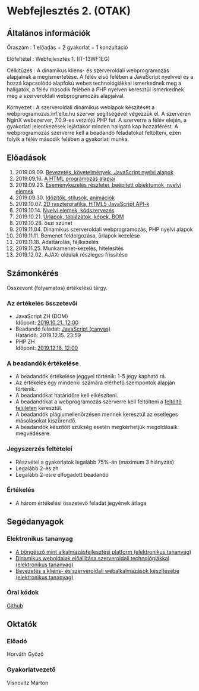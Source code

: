 # Webfejlesztés 2. (OTAK)

## Általános információk

Óraszám
: 1 előadás + 2 gyakorlat + 1 konzultáció

Előfeltétel
: Webfejlesztés 1. (IT-13WF1EG)

Célkitűzés
: A dinamikus kliens- és szerveroldali webprogramozás alapjainak a megismertetése. A félév első felében a JavaScript nyelvvel és a hozzá kapcsolódó alapfokú webes technológiákkal ismerkednek meg a hallgatók, a félév második felében a PHP nyelven keresztül ismerkednek meg a szerveroldali webprogramozás alapjaival.

Környezet
: A szerveroldali dinamikus weblapok készítését a webprogramozas.inf.elte.hu szerver segítségével végezzük el. A szerveren NginX webszerver, 7.0.9-es verziójú PHP fut. A szerverre a félév elején, a gyakorlati jelentkezések lejártakor minden hallgató kap hozzáférést. A webprogramozás szerverre kell a beadandó feladatokat feltölteni, ezen folyik a félév második felében a gyakorlati munka.

## Előadások

1. 2019.09.09. [Bevezetés, követelmények, JavaScript nyelvi alapok](http://webprogramozas.inf.elte.hu/webfejl2t/ea/01/)
2. 2019.09.16. [A HTML programozás alapjai](http://webprogramozas.inf.elte.hu/webfejl2t/ea/02/)
3. 2019.09.23. [Eseménykezelés részletei, beépített objektumok, nyelvi elemek](http://webprogramozas.inf.elte.hu/webfejl2t/ea/03/)
4. 2019.09.30. [Időzítők, stílusok, animációk](http://webprogramozas.inf.elte.hu/webfejl2t/ea/04/)
5. 2019.10.07. [2D rasztergrafika, HTML5 JavaScript API-k](http://webprogramozas.inf.elte.hu/webfejl2t/ea/05/)
6. 2019.10.14. [Nyelvi elemek, kódszervezés](http://webprogramozas.inf.elte.hu/webfejl2t/ea/06/)
7. 2019.10.21. [Űrlapok, táblázatok, képek, BOM](http://webprogramozas.inf.elte.hu/webfejl2t/ea/07/)
8. 2019.10.28. őszi szünet
9. 2019.11.04. Dinamikus szerveroldali webprogramozás, PHP nyelvi alapok
10. 2019.11.11. Bemenet feldolgozása, űrlapok kezelése
11. 2019.11.18. Adattárolás, fájlkezelés
12. 2019.11.25. Munkamenet-kezelés, hitelesítés
13. 2019.12.02. AJAX: oldalak részleges frissítése

<!-- 
9. 2019.11.04. [Dinamikus szerveroldali webprogramozás, PHP nyelvi alapok](http://webprogramozas.inf.elte.hu/webfejl2t/ea/07/)
10. 2019.11.11. [Bemenet feldolgozása, űrlapok kezelése](http://webprogramozas.inf.elte.hu/webfejl2t/ea/08/)
11. 2019.11.18. [Adattárolás, fájlkezelés](http://webprogramozas.inf.elte.hu/webfejl2t/ea/09/)
12. 2019.11.25. [Munkamenet-kezelés, hitelesítés](http://webprogramozas.inf.elte.hu/webfejl2t/ea/10/)
13. 2019.12.02. [AJAX: oldalak részleges frissítése](http://webprogramozas.inf.elte.hu/webfejl2t/ea/11/) 
-->


## Számonkérés

Összevont (folyamatos) értékelésű tárgy.

### Az értékelés összetevői

* JavaScript ZH (DOM)  
    Időpont: [2019.10.21. 12:00](#/webfejl2-otak/zh-js)
* Beadandó feladat: [JavaScript (canvas)](#)  
    Határidő: 2019.12.15. 23:59
* PHP ZH  
    Időpont: [2019.12.16. 12:00](#)

### A beadandók értékelése

* A beadandók értékelése jeggyel történik: 1-5 jegy kapható rá.
* Az értékelés egy mindenki számára elérhető szempontok alapján történik.
* A beadandókat határidőre kell elkészíteni.
* A beadandókat a webprogramozás szerverre kell feltölteni a [feltöltő felületen](http://webprogramozas.inf.elte.hu/ebr) keresztül.
* A beadandók plágiumellenőrzésen mennek keresztül az esetleges másolásokat kiszűrendő.
* A beadandók készítőit szükség esetén megkérhetjük megoldásaik megvédésére.

### Jegyszerzés feltételei

* Részvétel a gyakorlatok legalább 75%-án (maximum 3 hiányzás)
* Legalább 2-es zh
* Legalább 2-esre elfogadott beadandó

### Értékelés

* A három értékelési összetevő feladat jegyének átlaga

## Segédanyagok

### Elektronikus tananyag

* [A böngésző mint alkalmazásfejlesztési platform (elektronikus tananyag)](http://webprogramozas.inf.elte.hu/tananyag/kliens/)
* [Dinamikus weboldalak előállítása szerveroldali technológiákkal (elektronikus tananyag)](http://webprogramozas.inf.elte.hu/tananyag/szerver/)
* [Bevezetés a kliens- és szerveroldali webalkalmazások készítésébe (elektronikus tananyag)](http://webprogramozas.inf.elte.hu/tananyag/wf2/index.html)

### Órai kódok

[Github](https://github.com/vimtaai/elte)

## Oktatók

### Előadó

Horváth Győző

### Gyakorlatvezető

Visnovitz Márton

